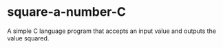 # square-a-number-C
A simple C language program that accepts an input value and outputs the value squared.
